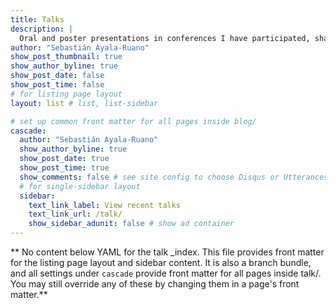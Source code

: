 ```yaml
---
title: Talks 
description: |
  Oral and poster presentations in conferences I have participated, shared along with slides, videos, and other linkable resources.
author: "Sebastián Ayala-Ruano"
show_post_thumbnail: true
show_author_byline: true
show_post_date: false
show_post_time: false
# for listing page layout
layout: list # list, list-sidebar

# set up common front matter for all pages inside blog/
cascade:
  author: "Sebastián Ayala-Ruano"
  show_author_byline: true
  show_post_date: true
  show_post_time: true
  show_comments: false # see site config to choose Disqus or Utterances
  # for single-sidebar layout
  sidebar:
    text_link_label: View recent talks
    text_link_url: /talk/
    show_sidebar_adunit: false # show ad container
---
```


** No content below YAML for the talk _index. This file provides front matter for the listing page layout and sidebar content. It is also a branch bundle, and all settings under `cascade` provide front matter for all pages inside talk/. You may still override any of these by changing them in a page's front matter.**
